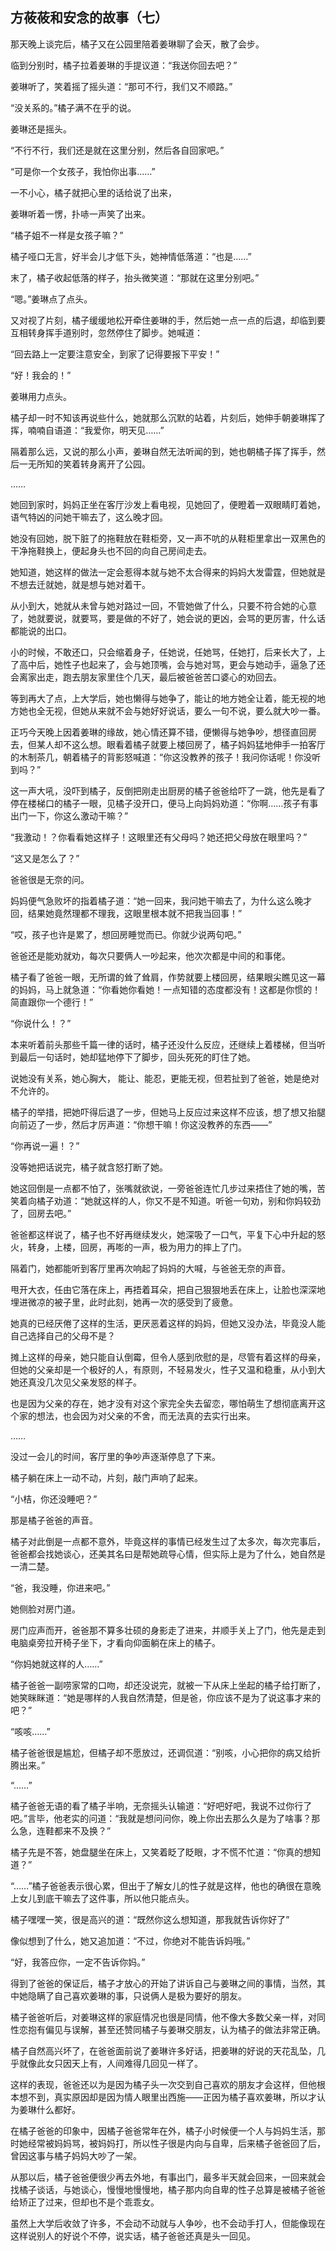 ## 方莜莜和安念的故事（七）

那天晚上谈完后，橘子又在公园里陪着姜琳聊了会天，散了会步。

临到分别时，橘子拉着姜琳的手提议道：“我送你回去吧？”

姜琳听了，笑着摇了摇头道：“那可不行，我们又不顺路。”

“没关系的。”橘子满不在乎的说。

姜琳还是摇头。

“不行不行，我们还是就在这里分别，然后各自回家吧。”

“可是你一个女孩子，我怕你出事……”

一不小心，橘子就把心里的话给说了出来，

姜琳听着一愣，扑哧一声笑了出来。

“橘子姐不一样是女孩子嘛？”

橘子哑口无言，好半会儿才低下头，她神情低落道：“也是……”

末了，橘子收起低落的样子，抬头微笑道：“那就在这里分别吧。”

“嗯。”姜琳点了点头。

又对视了片刻，橘子缓缓地松开牵住姜琳的手，然后她一点一点的后退，却临到要互相转身挥手道别时，忽然停住了脚步。她喊道：

“回去路上一定要注意安全，到家了记得要报下平安！”

“好！我会的！”

姜琳用力点头。

橘子却一时不知该再说些什么，她就那么沉默的站着，片刻后，她伸手朝姜琳挥了挥，喃喃自语道：“我爱你，明天见……”

隔着那么远，又说的那么小声，姜琳自然无法听闻的到，她也朝橘子挥了挥手，然后一无所知的笑着转身离开了公园。

……

她回到家时，妈妈正坐在客厅沙发上看电视，见她回了，便瞪着一双眼睛盯着她，语气特凶的问她干嘛去了，这么晚才回。

她没有回她，脱下脏了的拖鞋放在鞋柜旁，又一声不吭的从鞋柜里拿出一双黑色的干净拖鞋换上，便起身头也不回的向自己房间走去。

她知道，她这样的做法一定会惹得本就与她不太合得来的妈妈大发雷霆，但她就是不想去迁就她，就是想与她对着干。

从小到大，她就从未曾与她对路过一回，不管她做了什么，只要不符合她的心意了，她就要说，就要骂，要是做的不好了，她会说的更凶，会骂的更厉害，什么话都能说的出口。

小的时候，不敢还口，只会缩着身子，任她说，任她骂，任她打，后来长大了，上了高中后，她性子也起来了，会与她顶嘴，会与她对骂，更会与她动手，逼急了还会离家出走，跑去朋友家里住个几天，最后被爸爸苦口婆心的劝回去。

等到再大了点，上大学后，她也懒得与她争了，能让的地方她全让着，能无视的地方她也全无视，但她从来就不会与她好好说话，要么一句不说，要么就大吵一番。

正巧今天晚上因着姜琳的缘故，她心情还算不错，便懒得与她争吵，想径直回房去，但某人却不这么想。眼看着橘子就要上楼回房了，橘子妈妈猛地伸手一拍客厅的木制茶几，朝着橘子的背影怒喊道：“你这没教养的孩子！我问你话呢！你没听到吗？”

这一声大吼，没吓到橘子，反倒把刚走出厨房的橘子爸爸给吓了一跳，他先是看了停在楼梯口的橘子一眼，见橘子没开口，便马上向妈妈劝道：“你啊……孩子有事出门一下，你这么激动干嘛？”

“我激动！？你看看她这样子！这眼里还有父母吗？她还把父母放在眼里吗？”

“这又是怎么了？”

爸爸很是无奈的问。

妈妈便气急败坏的指着橘子道：“她一回来，我问她干嘛去了，为什么这么晚才回，结果她竟然理都不理我，这眼里根本就不把我当回事！”

“哎，孩子也许是累了，想回房睡觉而已。你就少说两句吧。”

爸爸还是能劝就劝，每次只要俩人一吵起来，他次次都是中间的和事佬。

橘子看了爸爸一眼，无所谓的耸了耸肩，作势就要上楼回房，结果眼尖瞧见这一幕的妈妈，马上就急道：“你看她你看她！一点知错的态度都没有！这都是你惯的！简直跟你一个德行！”

“你说什么！？”

本来听着前头那些千篇一律的话时，橘子还没什么反应，还继续上着楼梯，但当听到最后一句话时，她却猛地停下了脚步，回头死死的盯住了她。

说她没有关系，她心胸大，
能让、能忍，更能无视，但若扯到了爸爸，她是绝对不允许的。

橘子的举措，把她吓得后退了一步，但她马上反应过来这样不应该，想了想又抬腿向前迈了一步，然后才厉声道：“你想干嘛！你这没教养的东西——”

“你再说一遍！？”

没等她把话说完，橘子就含怒打断了她。

她这回倒是一点都不怕了，张嘴就欲说，一旁爸爸连忙几步过来捂住了她的嘴，苦笑着向橘子劝道：“她就这样的人，你又不是不知道。听爸一句劝，别和你妈较劲了，回房去吧。”

爸爸都这样说了，橘子也不好再继续发火，她深吸了一口气，平复下心中升起的怒火，转身，上楼，回房，再嘭的一声，极为用力的摔上了门。

隔着门，她都能听到客厅里再次响起了妈妈的大喊，与爸爸无奈的声音。

甩开大衣，任由它落在床上，再捂着耳朵，把自己狠狠地丢在床上，让脸也深深地埋进微凉的被子里，此时此刻，她再一次的感受到了疲惫。

她真的已经厌倦了这样的生活，更厌恶着这样的妈妈，但她又没办法，毕竟没人能自己选择自己的父母不是？

摊上这样的母亲，她只能自认倒霉，但令人感到欣慰的是，尽管有着这样的母亲，但她的父亲却是一个极好的人，有原则，不轻易发火，性子又温和稳重，从小到大她还真没几次见父亲发怒的样子。

也是因为父亲的存在，她才没有对这个家完全失去留恋，哪怕萌生了想彻底离开这个家的想法，也会因为对父亲的不舍，而无法真的去实行出来。

……

没过一会儿的时间，客厅里的争吵声逐渐停息了下来。

橘子躺在床上一动不动，片刻，敲门声响了起来。

“小桔，你还没睡吧？”

那是橘子爸爸的声音。

橘子对此倒是一点都不意外，毕竟这样的事情已经发生过了太多次，每次完事后，爸爸都会找她谈心，还美其名曰是帮她疏导心情，但实际上是为了什么，她自然是一清二楚。

“爸，我没睡，你进来吧。”

她侧脸对房门道。

房门应声而开，爸爸那不算多壮硕的身影走了进来，并顺手关上了门，他先是走到电脑桌旁拉开椅子坐下，才看向仰面躺在床上的橘子。

“你妈她就这样的人……”

橘子爸爸一副唠家常的口吻，却还没说完，就被一下从床上坐起的橘子给打断了，她笑眯眯道：“她是哪样的人我自然清楚，但是爸，你应该不是为了说这事才来的吧？”

“咳咳……”

橘子爸爸很是尴尬，但橘子却不愿放过，还调侃道：“别咳，小心把你的病又给折腾出来。”

“……”

橘子爸爸无语的看了橘子半响，无奈摇头认输道：“好吧好吧，我说不过你行了吧。”言毕，他老实的问道：“我就是想问问你，晚上你出去那么久是为了啥事？那么急，连鞋都来不及换？”

橘子先是不答，她盘腿坐在床上，又笑着眨了眨眼，才不慌不忙道：“你真的想知道？”

“……”橘子爸爸表示很心累，但出于了解女儿的性子就是这样，他也的确很在意晚上女儿到底干嘛去了这件事，所以他只能点头。

橘子嘿嘿一笑，很是高兴的道：“既然你这么想知道，那我就告诉你好了”

像似想到了什么，她又追加道：“不过，你绝对不能告诉妈哦。”

“好，我答应你，一定不告诉你妈。”

得到了爸爸的保证后，橘子才放心的开始了讲诉自己与姜琳之间的事情，当然，其中她隐瞒了自己喜欢姜琳的事，只说俩人是极为要好的朋友。

橘子爸爸听后，对姜琳这样的家庭情况也很是同情，他不像大多数父亲一样，对同性恋抱有偏见与误解，甚至还赞同橘子与姜琳交朋友，认为橘子的做法非常正确。

橘子自然高兴坏了，在爸爸面前说了姜琳许多好话，把姜琳的好说的天花乱坠，几乎就像此女只因天上有，人间难得几回见一样了。

这样的表现，爸爸还以为是因为橘子头一次交到自己喜欢的朋友才会这样，但他根本想不到，真实原因却是因为情人眼里出西施——正因为橘子喜欢姜琳，所以才认为姜琳什么都好。

在橘子爸爸的印象中，因橘子爸爸常年在外，橘子小时候便一个人与妈妈生活，那时她经常被妈妈骂，被妈妈打，所以性子很是内向与自卑，后来橘子爸爸回了后，曾因这事与橘子妈妈大吵了一架。

从那以后，橘子爸爸便很少再去外地，有事出门，最多半天就会回来，一回来就会找橘子谈话，与她谈心，慢慢地慢慢地，橘子那内向自卑的性子总算是被橘子爸爸给矫正了过来，但却也不是个乖乖女。

虽然上大学后收敛了许多，不会动不动就与人争吵，也不会动手打人，但能像现在这样说别人的好说个不停，说实话，橘子爸爸还真是头一回见。
